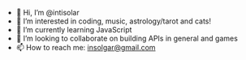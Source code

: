 - 👋 Hi, I’m @intisolar
- 👀 I’m interested in coding, music, astrology/tarot and cats!
- 🌱 I’m currently learning JavaScript
- 💞️ I’m looking to collaborate on building APIs in general and games
- 📫 How to reach me: insolgar@gmail.com

<!---
intisolar/intisolar is a ✨ special ✨ repository because its `README.md` (this file) appears on your GitHub profile.
You can click the Preview link to take a look at your changes.
--->

